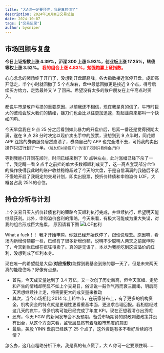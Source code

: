 ```yaml
---
title: "大A你一定要顶住，我是真的慌了"
description: 2024年10月8日交易总结
date: 2024-10-07
tags: ["交易记录"]
author: bysniper
---
```


## 市场回顾与复盘

**今日上证指数上涨 4.39%，沪深 300 上涨 5.93%，创业板上涨 17.25%，转债等权上涨 3.52%。
<font color=red>我的组合上涨 4.83%，勉强跑赢上证指数。</font >**

心心念念的赌场终于开门了，没想到开盘即巅峰，各大指数接近涨停开盘，旋即高开低走，半个小时就回撤了 5 个点左右，盘中最低回撤更是接近 9 个点，得亏后续买方给力，走势最终又 V 了回来。希望没有太多的散户朋友在上午高点时买入。

都说牛市是散户亏损的重要原因，以前我还不相信，现在我是真的信了。牛市时巨大的波动会放大我们的情绪，镰刀们也会比以往更加迅速，割起韭菜来那叫一个快如闪电。

今天早盘我在 9 点 25 分之后看到如此暴力的开盘价后，思索一番还是觉得预期太满，遂在 9 点 28 分时决定以现价卖出手中的股票，没想到到 9 点半时，同花顺 APP 连接的券商服务居然崩溃了，券商自己的 APP 也完全进不去，可怜我的卖出操作只进行到了一半。`（朋友们以后要开户的话千万别只看佣金折扣）`

等到我能打开同花顺时，时间已经来到了 10 点钟左右，此时涨幅已经下杀了一半，我定睛一看 9 点半之前挂的单大多数都顺利成交了，这一高点套现部分仓位的操作使得我此时的账户收益稳稳超过了今天的大盘，于是自信满满的我随后不紧不慢地开启了我既定的交易计划，即卖出股票，换折价转债和申购溢价 LOF，大概各占我 25%的仓位。

## 持仓分析与计划

上个交易日买入折价转债套利的策略今天顺利执行完成，并继续执行，希望明天能继续获利。此外，申购溢价套利的策略，今天来看，有极大可能成为重大失误，对我的组合形成巨大拖累。
原因请看下图
![LOF套利](https://images.bysniper.win/lof1008.jpg)

What a fuck！！ 我才开始申购，你就已经开始跌停了，跟谁说理去。原因嘛，看场内新增份额那一栏，已经有了很多新增份额，说明不少聪明人两天之前就申购了，今天到账已经在疯狂甩卖了。真的是无语了，本以为我能吃到这波溢价的红利，没想到成了红利本身。

现在唯一的希望就是大盘(**对应指数**)能撑到我基金到账的那一天了，但是未来两天真的能稳住吗？好像有点悬。

- 首先，今天成交量达到了 3.4 万亿，又一次创了历史新高，但今天涨幅、走势和产生的情绪却明显不如上个交易日，俗话说一鼓作气再而衰三而竭，明后两天若想继续往上走，将需要更大的成交量来推动
- 其次，当今市场相比 2014 年上轮牛市，在玩家分布上，有了更多的机构资金，机构资金的特点就是更理性更看重基本面，更追求合理回报。我相信经过这几天的疯牛，很多机构可能已经完成了年度 KPI，现在正想着清仓出货呢
- 还有，今天 FGW 的新闻发布会不及预期，备受市场期待的财政刺激政策并没有出台，从这个方面来看，监管层显然有着降股市热度的意图
- 最后，美股 YINN 盘前已经跌了 25 个点了，这外资是有多不看好后续的行情？

怎么办，这几点粗略分析下来，我是真的有点慌了，大 A 你可一定要顶住啊……
